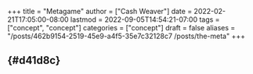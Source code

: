 +++
title = "Metagame"
author = ["Cash Weaver"]
date = 2022-02-21T17:05:00-08:00
lastmod = 2022-09-05T14:54:21-07:00
tags = ["concept", "concept"]
categories = ["concept"]
draft = false
aliases = "/posts/462b9154-2519-45e9-a4f5-35e7c32128c7 /posts/the-meta"
+++

##  {#d41d8c}
